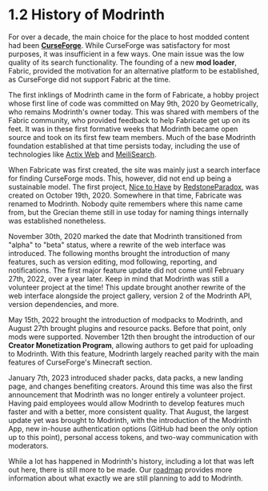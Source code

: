 # 1.2 History of Modrinth

For over a decade, the main choice for the place to host modded content had been [**CurseForge**](https://curseforge.com). While CurseForge was satisfactory for most purposes, it was insufficient in a few ways. One main issue was the low quality of its search functionality. The founding of a new **mod loader**, Fabric, provided the motivation for an alternative platform to be established, as CurseForge did not support Fabric at the time.

The first inklings of Modrinth came in the form of Fabricate, a hobby project whose first line of code was committed on May 9th, 2020 by Geometrically, who remains Modrinth's owner today. This was shared with members of the Fabric community, who provided feedback to help Fabricate get up on its feet. It was in these first formative weeks that Modrinth became open source and took on its first few team members. Much of the base Modrinth foundation established at that time persists today, including the use of technologies like [Actix Web](https://actix.rs) and [MeiliSearch](https://meilisearch.com).

When Fabricate was first created, the site was mainly just a search interface for finding CurseForge mods. This, however, did not end up being a sustainable model. The first project, [Nice to Have](https://modrinth.com/mod/nice-to-have) by [RedstoneParadox](https://modrinth.com/user/RedstoneParadox), was created on October 19th, 2020. Somewhere in that time, Fabricate was renamed to Modrinth. Nobody quite remembers where this name came from, but the Grecian theme still in use today for naming things internally was established nonetheless.

November 30th, 2020 marked the date that Modrinth transitioned from "alpha" to "beta" status, where a rewrite of the web interface was introduced. The following months brought the introduction of many features, such as version editing, mod following, reporting, and notifications. The first major feature update did not come until February 27th, 2022, over a year later. Keep in mind that Modrinth was still a volunteer project at the time! This update brought another rewrite of the web interface alongside the project gallery, version 2 of the Modrinth API, version dependencies, and more.

May 15th, 2022 brought the introduction of modpacks to Modrinth, and August 27th brought plugins and resource packs. Before that point, only mods were supported. November 12th then brought the introduction of our **Creator Monetization Program**, allowing authors to get paid for uploading to Modrinth. With this feature, Modrinth largely reached parity with the main features of CurseForge's Minecraft section.

January 7th, 2023 introduced shader packs, data packs, a new landing page, and changes benefiting creators. Around this time was also the first announcement that Modrinth was no longer entirely a volunteer project. Having paid employees would allow Modrinth to develop features much faster and with a better, more consistent quality. That August, the largest update yet was brought to Modrinth, with the introduction of the Modrinth App, new in-house authentication options (GitHub had been the only option up to this point), personal access tokens, and two-way communication with moderators.

While a lot has happened in Modrinth's history, including a lot that was left out here, there is still more to be made. Our [roadmap](https://docs.modrinth.com/roadmap) provides more information about what exactly we are still planning to add to Modrinth.